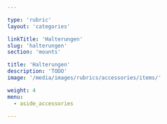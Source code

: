 ```yaml
---

type: 'rubric'
layout: 'categories'

linkTitle: 'Halterungen'
slug: 'halterungen'
section: 'mounts'

title: 'Halterungen'
description: 'TODO'
image: '/media/images/rubrics/accessories/items/'

weight: 4
menu:
  - aside_accessories  

---
```

